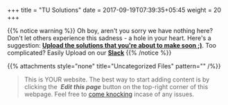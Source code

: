 +++
title = "TU Solutions"
date =  2017-09-19T07:39:35+05:45
weight = 20
+++

{{% notice warning %}}
Oh boy, aren't you sorry we have nothing here? Don't let others experience this sadness - a hole in your heart. Here's a suggestion: [__Upload the solutions that you're about to make soon ;)__](/6thSem/en/how-to-contribute). Too complicated? Easily Upload on our __[Slack](https://join.slack.com/t/csitauthority/shared_invite/enQtMjgwOTA1NjExMzQ1LTc2Yzg0ODkyNzcxYjkyNzczOTdiMDE1OTIxNzg4MjNkOWJlM2U2MDc3OTBiOGQ4YWE0YTNlNDFkYWE2NjNlOTk)__
{{% /notice %}}

{{% attachments style="none" title="Uncategorized Files" pattern="" /%}}

> This is YOUR website. The best way to start adding content is by clicking the <i class="fa fa-code-fork">&nbsp;__Edit this page__</i> button on the top-right corner of this webpage. Feel free to [come knocking](https://m.me/CSITauthority "We're responsive on messenger!") incase of any issues.
